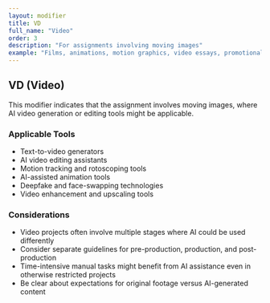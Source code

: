 ```yaml
---
layout: modifier
title: VD
full_name: "Video"
order: 3
description: "For assignments involving moving images"
example: "Films, animations, motion graphics, video essays, promotional videos"
---
```


## VD (Video)

This modifier indicates that the assignment involves moving images, where AI video generation or editing tools might be applicable.

### Applicable Tools
- Text-to-video generators
- AI video editing assistants
- Motion tracking and rotoscoping tools
- AI-assisted animation tools
- Deepfake and face-swapping technologies
- Video enhancement and upscaling tools

### Considerations
- Video projects often involve multiple stages where AI could be used differently
- Consider separate guidelines for pre-production, production, and post-production
- Time-intensive manual tasks might benefit from AI assistance even in otherwise restricted projects
- Be clear about expectations for original footage versus AI-generated content